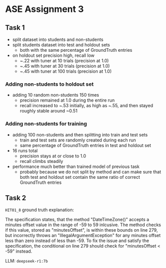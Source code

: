 # ASE Assignment 3

## Task 1

- split dataset into students and non-students
- split students dataset into test and holdout sets
    - both with the same percentage of GroundTruth entries
- on holdout set precision high, recall low
    - ~.22 with tuner at 10 trials (precision at 1.0)
    - ~.45 with tuner at 30 trials (precision at 1.0)
    - ~.45 with tuner at 100 trials (precision at 1.0)

### Adding non-students to holdout set

- adding 10 random non-students 150 times
    - precision remained at 1.0 during the entire run
    - recall increased to ~.53 initially, as high as ~.55, and then stayed roughly stable around ~0.51

### Adding non-students for training

- adding 100 non-students and then splitting into train and test sets
    - train and test sets are randomly created during each run
    - same percentage of GroundTruth entries in test and holdout set
- 16 runs total
    - precision stays at or close to 1.0
    - recall climbs steadily
- performance much better than trained model of previous task
    - probably because we do not split by method and can make sure that both test and holdout set contain the same ratio of correct GroundTruth entries

## Task 2

`HIT01_8` ground truth explanation:

The specification states, that the method "DateTimeZone()" accepts a minutes offset value in the range of -59 to 59 inlcusive. The method checks if this value, stored as "minutesOffset", is within these bounds on line 279, but incorrectly throws an "IllegalArgumentException" for any minutes offset less than zero instead of less than -59. To fix the issue and satisfy the specification, the conditional on line 279 should check for "minutesOffset < -59" instead.

LLM: `deepseek-r1:7b`